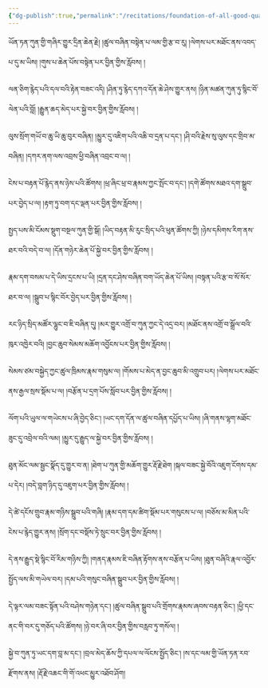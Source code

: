 ```yaml
---
{"dg-publish":true,"permalink":"/recitations/foundation-of-all-good-qualities/"}
---
```


ཡོན་ཏན་ཀུན་གྱི་གཞིར་གྱུར་དྲིན་ཆེན་རྗེ། །ཚུལ་བཞིན་བསྟེན་པ་ལམ་གྱི་རྩ་བ་རུ། 
།ལེགས་པར་མཐོང་ནས་འབད་པ་དུ་མ་ཡིས། །གུས་པ་ཆེན་པོས་བསྟེན་པར་བྱིན་གྱིས་རློབས། །  
  
ལན་ཅིག་རྙེད་པའི་དལ་བའི་རྟེན་བཟང་འདི། །ཤིན་ཏུ་རྙེད་དཀའ་དོན་ཆེ་ཤེས་གྱུར་ནས། 
།ཉིན་མཚན་ཀུན་ཏུ་སྙིང་བོ་ལེན་པའི་བློ། །རྒྱུན་ཆད་མེད་པར་སྐྱེ་བར་བྱིན་གྱིས་རློབས། །  
  
ལུས་སྲོག་གཡོ་བ་ཆུ་ཡི་ཆུ་བུར་བཞིན། །མྱུར་དུ་འཇིག་པའི་འཆི་བ་དྲན་པ་དང༌། 
།ཤི་བའི་རྗེས་སུ་ལུས་དང་གྲིབ་མ་བཞིན། །དཀར་ནག་ལས་འབྲས་ཕྱི་བཞིན་འབྲང་བ་ལ། །  
  
ངེས་པ་བརྟན་པོ་རྙེད་ནས་ཉེས་པའི་ཚོགས། །ཕྲ་ཞིང་ཕྲ་བ་རྣམས་ཀྱང་སྤོང་བ་དང༌། 
།དགེ་ཚོགས་མཐའ་དག་སྒྲུབ་པར་བྱེད་པ་ལ། །རྟག་ཏུ་བག་དང་ལྡན་པར་བྱིན་གྱིས་རློབས། །  
  
སྤྱད་པས་མི་ངོམས་སྡུག་བསྔལ་ཀུན་གྱི་སྒོ། །ཡིད་བརྟན་མི་རུང་སྲིད་པའི་ཕུན་ཚོགས་ཀྱི། 
།ཉེས་དམིགས་རིག་ནས་ཐར་བའི་བདེ་བ་ལ། །དོན་གཉེར་ཆེན་པོ་སྐྱེ་བར་བྱིན་གྱིས་རློབས། །  
  
རྣམ་དག་བསམ་པ་དེ་ཡིས་དྲངས་པ་ཡི། །དྲན་དང་ཤེས་བཞིན་བག་ཡོད་ཆེན་པོ་ཡིས། 
།བསྟན་པའི་རྩ་བ་སོ་སོར་ཐར་བ་ལ། །སྒྲུབ་པ་སྙིང་བོར་བྱེད་པར་བྱིན་གྱིས་རློབས། །  
  
རང་ཉིད་སྲིད་མཚོར་ལྷུང་བ་ཇི་བཞིན་དུ། །མར་གྱུར་འགྲོ་བ་ཀུན་ཀྱང་དེ་འདྲ་བར། 
།མཐོང་ནས་འགྲོ་བ་སྒྲོལ་བའི་ཁུར་འཁྱེར་བའི། །བྱང་ཆུབ་སེམས་མཆོག་འབྱོངས་པར་བྱིན་གྱིས་རློབས། །  
  
སེམས་ཙམ་བསྐྱེད་ཀྱང་ཚུལ་ཁྲིམས་རྣམ་གསུམ་ལ། །གོམས་པ་མེད་ན་བྱང་ཆུབ་མི་འགྲུབ་པར། 
།ལེགས་པར་མཐོང་ནས་རྒྱལ་སྲས་སྡོམ་པ་ལ། །བརྩོན་པ་དྲག་པོས་སློབ་པར་བྱིན་གྱིས་རློབས། །  
  
ལོག་པའི་ཡུལ་ལ་གཡེངས་པ་ཞི་བྱེད་ཅིང༌། །ཡང་དག་དོན་ལ་ཚུལ་བཞིན་དཔྱོད་པ་ཡིས། 
།ཞི་གནས་ལྷག་མཐོང་ཟུང་དུ་འབྲེལ་བའི་ལམ། །མྱུར་དུ་རྒྱུད་ལ་སྐྱེ་བར་བྱིན་གྱིས་རློབས། །  
  
ཐུན་མོང་ལམ་སྦྱང་སྣོད་དུ་གྱུར་བ་ན། །ཐེག་པ་ཀུན་གྱི་མཆོག་གྱུར་རྡོ་རྗེ་ཐེག 
།སྐལ་བཟང་སྐྱེ་བོའི་འཇུག་ངོགས་དམ་པ་དེར། །བདེ་བླག་ཉིད་དུ་འཇུག་པར་བྱིན་གྱིས་རློབས། །  
  
དེ་ཚེ་དངོས་གྲུབ་རྣམ་གཉིས་སྒྲུབ་པའི་གཞི། །རྣམ་དག་དམ་ཚིག་སྡོམ་པར་གསུངས་པ་ལ། 
།བཅོས་མ་མིན་པའི་ངེས་པ་རྙེད་གྱུར་ནས། །སྲོག་དང་བསྡོས་ཏེ་སྲུང་བར་བྱིན་གྱིས་རློབས། །  
  
དེ་ནས་རྒྱུད་སྡེ་སྙིང་བོ་རིམ་གཉིས་ཀྱི། །གནད་རྣམས་ཇི་བཞིན་རྟོགས་ནས་བརྩོན་པ་ཡིས། 
།ཐུན་བཞིའི་རྣལ་འབྱོར་སྤྱོད་ལས་མི་གཡེལ་བར། །དམ་པའི་གསུང་བཞིན་སྒྲུབ་པར་བྱིན་གྱིས་རློབས། །  
  
དེ་ལྟར་ལམ་བཟང་སྟོན་པའི་བཤེས་གཉེན་དང༌། །ཚུལ་བཞིན་སྒྲུབ་པའི་གྲོགས་རྣམས་ཞབས་བརྟན་ཅིང༌། 
།ཕྱི་དང་ནང་གི་བར་དུ་གཅོད་པའི་ཚོགས། །ཉེ་བར་ཞི་བར་བྱིན་གྱིས་བརླབ་ཏུ་གསོལ། །  
  
སྐྱེ་བ་ཀུན་ཏུ་ཡང་དག་བླ་མ་དང་། །བྲལ་མེད་ཆོས་ཀྱི་དཔལ་ལ་ལོངས་སྤྱོད་ཅིང་། 
།ས་དང་ལམ་གྱི་ཡོན་ཏན་རབ་རྫོགས་ནས། །རྡོ་རྗེ་འཆང་གི་གོ་འཕང་མྱུར་འཐོབ་ཤོག།